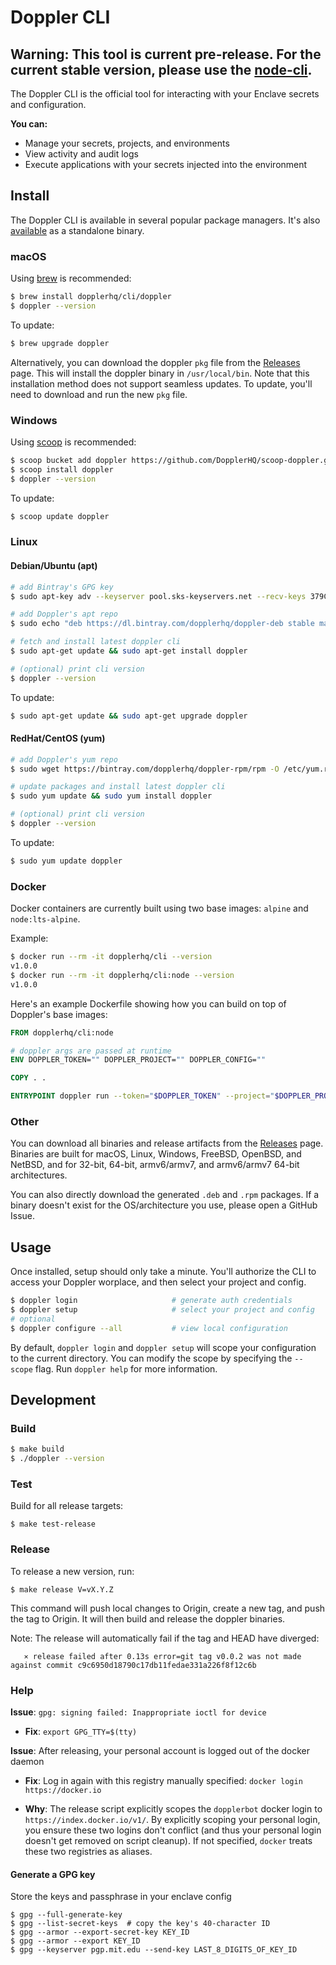 # Doppler CLI

## Warning: This tool is current pre-release. For the current stable version, please use the [node-cli](https://github.com/DopplerHQ/node-cli).

The Doppler CLI is the official tool for interacting with your Enclave secrets and configuration.

**You can:**

- Manage your secrets, projects, and environments
- View activity and audit logs
- Execute applications with your secrets injected into the environment

## Install

The Doppler CLI is available in several popular package managers. It's also [available](https://github.com/DopplerHQ/cli/releases/latest) as a standalone binary.

### macOS

Using [brew](https://brew.sh/) is recommended:

```sh
$ brew install dopplerhq/cli/doppler
$ doppler --version
```

To update:
```sh
$ brew upgrade doppler
```

Alternatively, you can download the doppler `pkg` file from the [Releases](https://github.com/DopplerHQ/cli/releases/latest) page. This will install the doppler binary in `/usr/local/bin`. Note that this installation method does not support seamless updates. To update, you'll need to download and run the new `pkg` file.

### Windows

Using [scoop](https://scoop.sh/) is recommended:

```sh
$ scoop bucket add doppler https://github.com/DopplerHQ/scoop-doppler.git
$ scoop install doppler
$ doppler --version
```

To update:

```sh
$ scoop update doppler
```

### Linux

#### Debian/Ubuntu (apt)

```sh
# add Bintray's GPG key
$ sudo apt-key adv --keyserver pool.sks-keyservers.net --recv-keys 379CE192D401AB61

# add Doppler's apt repo
$ sudo echo "deb https://dl.bintray.com/dopplerhq/doppler-deb stable main" > /etc/apt/sources.list.d/dopplerhq-doppler.list

# fetch and install latest doppler cli
$ sudo apt-get update && sudo apt-get install doppler

# (optional) print cli version
$ doppler --version
```

To update:

```sh
$ sudo apt-get update && sudo apt-get upgrade doppler
```

#### RedHat/CentOS (yum)

```sh
# add Doppler's yum repo
$ sudo wget https://bintray.com/dopplerhq/doppler-rpm/rpm -O /etc/yum.repos.d/bintray-dopplerhq-doppler.repo

# update packages and install latest doppler cli
$ sudo yum update && sudo yum install doppler

# (optional) print cli version
$ doppler --version
```

To update:

```sh
$ sudo yum update doppler
```

### Docker

Docker containers are currently built using two base images: `alpine` and `node:lts-alpine`.

Example:

```sh
$ docker run --rm -it dopplerhq/cli --version
v1.0.0
$ docker run --rm -it dopplerhq/cli:node --version
v1.0.0
```

Here's an example Dockerfile showing how you can build on top of Doppler's base images:

```dockerfile
FROM dopplerhq/cli:node

# doppler args are passed at runtime
ENV DOPPLER_TOKEN="" DOPPLER_PROJECT="" DOPPLER_CONFIG=""

COPY . .

ENTRYPOINT doppler run --token="$DOPPLER_TOKEN" --project="$DOPPLER_PROJECT" --config="$DOPPLER_CONFIG" -- node index.js
```

### Other

You can download all binaries and release artifacts from the [Releases](https://github.com/DopplerHQ/cli/releases/latest) page. Binaries are built for macOS, Linux, Windows, FreeBSD, OpenBSD, and NetBSD, and for 32-bit, 64-bit, armv6/armv7, and armv6/armv7 64-bit architectures.

You can also directly download the generated `.deb` and `.rpm` packages. If a binary doesn't exist for the OS/architecture you use, please open a GitHub Issue.

## Usage

Once installed, setup should only take a minute. You'll authorize the CLI to access your Doppler worplace, and then select your project and config.

```sh
$ doppler login                     # generate auth credentials
$ doppler setup                     # select your project and config
# optional
$ doppler configure --all           # view local configuration
```

By default, `doppler login` and `doppler setup` will scope your configuration to the current directory. You can modify the scope by specifying the `--scope` flag. Run `doppler help` for more information.

## Development

### Build

```sh
$ make build
$ ./doppler --version
```

### Test

Build for all release targets:

```
$ make test-release
```

### Release

To release a new version, run:

```
$ make release V=vX.Y.Z
```

This command will push local changes to Origin, create a new tag, and push the tag to Origin. It will then build and release the doppler binaries.

Note: The release will automatically fail if the tag and HEAD have diverged:

`   ⨯ release failed after 0.13s error=git tag v0.0.2 was not made against commit c9c6950d18790c17db11fedae331a226f8f12c6b`

### Help

**Issue**: `gpg: signing failed: Inappropriate ioctl for device`

- **Fix**: `export GPG_TTY=$(tty)`

**Issue**: After releasing, your personal account is logged out of the docker daemon

- **Fix**: Log in again with this registry manually specified: `docker login https://docker.io`

- **Why**: The release script explicitly scopes the `dopplerbot` docker login to `https://index.docker.io/v1/`. By explicitly scoping your personal login, you ensure these two logins don't conflict (and thus your personal login doesn't get removed on script cleanup). If not specified, `docker` treats these two registries as aliases.


#### Generate a GPG key

Store the keys and passphrase in your enclave config

```
$ gpg --full-generate-key
$ gpg --list-secret-keys  # copy the key's 40-character ID
$ gpg --armor --export-secret-key KEY_ID
$ gpg --armor --export KEY_ID
$ gpg --keyserver pgp.mit.edu --send-key LAST_8_DIGITS_OF_KEY_ID
```
